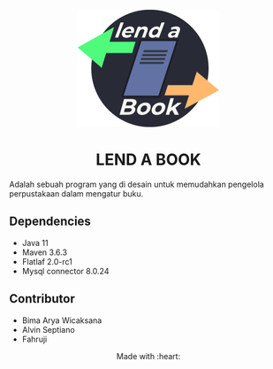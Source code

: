 <p align="center"> <img src="Logov1.png" width="256" height="212"> <br>
<h1 align="center" style="font-weight: bold"> LEND A BOOK </h1>

Adalah sebuah program yang di desain untuk memudahkan pengelola perpustakaan dalam mengatur buku.

## Dependencies
- Java 11
- Maven 3.6.3
- Flatlaf 2.0-rc1
- Mysql connector 8.0.24

## Contributor
- Bima Arya Wicaksana
- Alvin Septiano
- Fahruji

<p align="center"> Made with :heart: </p>
